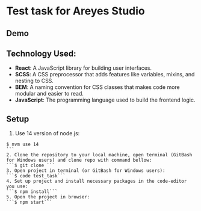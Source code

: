 # Test task for Areyes Studio

## Demo


## Technology Used:
- **React**: A JavaScript library for building user interfaces.
- **SCSS**: A CSS preprocessor that adds features like variables, mixins, and nesting to CSS.
- **BEM**: A naming convention for CSS classes that makes code more modular and easier to read.
- **JavaScript**: The programming language used to build the frontend logic.

## Setup

1. Use 14 version of node.js:
````
$ nvm use 14
```
2. Clone the repository to your local machine, open terminal (GitBash for Windows users) and clone repo with command bellow:
```$ git clone ```
3. Open project in terminal (or GitBash for Windows users):
```$ code test_task```
4. Set up project and install necessary packages in the code-editor you use:
```$ npm install```
5. Open the project in browser:
```$ npm start```


